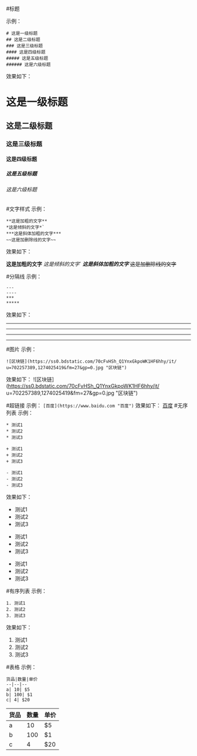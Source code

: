 
#标题

示例：

```
# 这是一级标题
## 这是二级标题
### 这是三级标题
#### 这是四级标题
##### 这是五级标题
###### 这是六级标题

```
效果如下：

# 这是一级标题
## 这是二级标题
### 这是三级标题
#### 这是四级标题
##### 这是五级标题
###### 这是六级标题

#文字样式
示例：
```
**这是加粗的文字**
*这是倾斜的文字*`
***这是斜体加粗的文字***
~~这是加删除线的文字~~
```
效果如下：

**这是加粗的文字**
*这是倾斜的文字*`
***这是斜体加粗的文字***
~~这是加删除线的文字~~


#分隔线
示例：
```
---
----
***
*****
```
效果如下：

---
----
***
*****

#图片
示例：
```
![区块链](https://ss0.bdstatic.com/70cFvHSh_Q1YnxGkpoWK1HF6hhy/it/
u=702257389,1274025419&fm=27&gp=0.jpg "区块链")
```
效果如下：
![区块链](https://ss0.bdstatic.com/70cFvHSh_Q1YnxGkpoWK1HF6hhy/it/
u=702257389,1274025419&fm=27&gp=0.jpg "区块链")

#超链接
示例：
`[百度](https://www.baidu.com "百度")`
效果如下：
[百度](https://www.baidu.com "百度")
#无序列表
示例：
```
* 测试1
* 测试2
* 测试3

+ 测试1
+ 测试2
+ 测试3

- 测试1
- 测试2
- 测试3
```
效果如下：
* 测试1
* 测试2
* 测试3

+ 测试1
+ 测试2
+ 测试3

- 测试1
- 测试2
- 测试3

#有序列表
示例：
```
1. 测试1
2. 测试2
3. 测试3
```
效果如下：
1. 测试1
2. 测试2
3. 测试3

#表格
示例：
```
货品|数量|单价
--|--|--
a| 10| $5
b| 100| $1
c| 4| $20
```

货品|数量|单价
--|--|--
a| 10| $5
b| 100| $1
c| 4| $20

